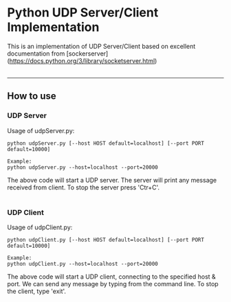# Python UDP Server/Client Implementation

This is an implementation of UDP Server/Client based on excellent documentation from [sockerserver] (https://docs.python.org/3/library/socketserver.html) 
<br/>
<br/>

---
## How to use
### UDP Server
Usage of udpServer.py:
```
python udpServer.py [--host HOST default=localhost] [--port PORT default=10000]

Example:
python udpServer.py --host=localhost --port=20000
```

The above code will start a UDP server. The server will print any message received from client. 
To stop the server press 'Ctr+C'.
<br/>
<br/>

### UDP Client
Usage of udpClient.py:
```
python udpClient.py [--host HOST default=localhost] [--port PORT default=10000]

Example:
python udpClient.py --host=localhost --port=20000
```

The above code will start a UDP client, connecting to the specified host & port. 
We can send any message by typing from the command line. 
To stop the client, type 'exit'. 